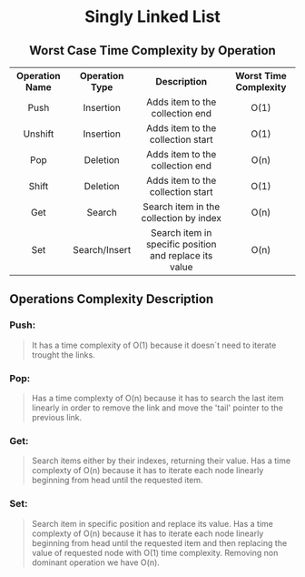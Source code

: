 <h1 align='center'>Singly Linked List</h1>
<h2 align='center'>Worst Case Time Complexity by Operation</h2>
<p align='center'>
    <table align='center'>
        <tr align='center'>
            <th>Operation Name</th>
            <th>Operation Type</th>
            <th>Description</th>
            <th>Worst Time Complexity</th>
        </tr>
        <tr align='center'>
            <td>Push</td>
            <td>Insertion</td>
            <td>Adds item to the collection end</td>
            <td>O(1)</td>
        </tr>
        <tr align='center'>
            <td>Unshift</td>
            <td>Insertion</td>
            <td>Adds item to the collection start</td>
            <td>O(1)</td>
        </tr>
        <tr align='center'>
            <td>Pop</td>
            <td>Deletion</td>
            <td>Adds item to the collection end</td>
            <td>O(n)</td>
        </tr>
        <tr align='center'>
            <td>Shift</td>
            <td>Deletion</td>
            <td>Adds item to the collection start</td>
            <td>O(1)</td>
        </tr>
        <tr align='center'>
            <td>Get</td>
            <td>Search</td>
            <td>Search item in the collection by index</td>
            <td>O(n)</td>
        </tr>
        <tr align='center'>
            <td>Set</td>
            <td>Search/Insert</td>
            <td>Search item in specific position and replace its value</td>
            <td>O(n)</td>
        </tr>
    </table>
</p>

## Operations Complexity Description

### Push:
> It has a time complexity of O(1) because it doesn`t need to iterate trought the links.

### Pop:
> Has a time complexty of O(n) because it has to search the last item linearly in order to remove the link and move the 'tail' pointer to the previous link.

### Get:
> Search items either by their indexes, returning their value. Has a time complexty of O(n) because it has to iterate each node linearly beginning from head until the requested item.

### Set:
> Search item in specific position and replace its value. Has a time complexty of O(n) because it has to iterate each node linearly beginning from head until the requested item and then replacing the value of requested node with O(1) time complexity. Removing non dominant operation we have O(n).